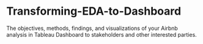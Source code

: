 # Transforming-EDA-to-Dashboard
 The objectives, methods, findings, and visualizations of your Airbnb analysis in Tableau Dashboard to stakeholders and other interested parties.
